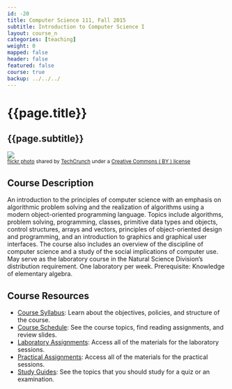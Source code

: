 ```yaml
---
id: -20
title: Computer Science 111, Fall 2015
subtitle: Introduction to Computer Science I
layout: course_n
categories: [teaching]
weight: 0
mapped: false
header: false
featured: false
course: true
backup: ../../../
---
```


# {{page.title}}

## {{page.subtitle}}

<a title="TechCrunch Disrupt Europe Hackathon" href="http://flickr.com/photos/techcrunch/10495663786"><img class="img-responsive-tight" src="http://farm4.static.flickr.com/3781/10495663786_1db299f49d_z.jpg" /></a><br /><small><a title="TechCrunch Disrupt Europe Hackathon" href="http://flickr.com/photos/techcrunch/10495663786">flickr photo</a> shared by <a href="http://flickr.com/people/techcrunch">TechCrunch</a> under a <a href="http://creativecommons.org/licenses/by/2.0/">Creative Commons ( BY ) license</a> </small>

## Course Description

An introduction to the principles of computer science with an emphasis on algorithmic problem solving and the
realization of algorithms using a modern object-oriented programming language. Topics include algorithms, problem
solving, programming, classes, primitive data types and objects, control structures, arrays and vectors, principles of
object-oriented design and programming, and an introduction to graphics and graphical user interfaces. The course also
includes an overview of the discipline of computer science and a study of the social implications of computer use. May
serve as the laboratory course in the Natural Science Division’s distribution requirement. One laboratory per week.
Prerequisite: Knowledge of elementary algebra.

## Course Resources

<ul class="fa-ul">

<li><i class="fa-li fa fa-arrow-right"></i><a href="{{site.baseurl}}teaching/cs111F2015/provide/syllabus/cs111F2015_syllabus.pdf"
class="major">Course Syllabus</a>: Learn about the objectives, policies, and structure of the course.

<li><i class="fa-li fa fa-arrow-right"></i><a href="{{site.baseurl}}teaching/cs111F2015/schedule/"
class="major">Course Schedule</a>: See the course topics, find reading assignments, and review slides.

<li><i class="fa-li fa fa-arrow-right"></i><a href="{{site.baseurl}}teaching/cs111F2015/laboratories/"
class="major">Laboratory Assignments</a>: Access all of the materials for the laboratory sessions.

<li><i class="fa-li fa fa-arrow-right"></i><a href="{{site.baseurl}}teaching/cs111F2015/practicals/"
class="major">Practical Assignments</a>: Access all of the materials for the practical sessions.

<li><i class="fa-li fa fa-arrow-right"></i><a href="{{site.baseurl}}teaching/cs111F2015/studyguides/"
class="major">Study Guides</a>: See the topics that you should study for a quiz or an examination.

</ul>

